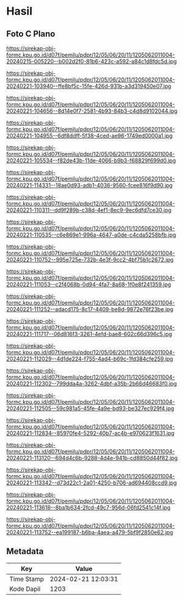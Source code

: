 # Hasil

## Foto C Plano

https://sirekap-obj-formc.kpu.go.id/d07f/pemilu/pdpr/12/05/06/20/11/1205062011004-20240215-005220--b002d2f0-81b6-423c-a592-a84c1d8fdc5d.jpg

https://sirekap-obj-formc.kpu.go.id/d07f/pemilu/pdpr/12/05/06/20/11/1205062011004-20240221-103940--ffe8bf5c-15fe-426d-931b-a3d319450e07.jpg

https://sirekap-obj-formc.kpu.go.id/d07f/pemilu/pdpr/12/05/06/20/11/1205062011004-20240221-104656--8d14e0f7-2581-4b93-84b3-c4d8d9102044.jpg

https://sirekap-obj-formc.kpu.go.id/d07f/pemilu/pdpr/12/05/06/20/11/1205062011004-20240221-104955--6df8ddff-5f38-4ced-ae96-1749ed0000a1.jpg

https://sirekap-obj-formc.kpu.go.id/d07f/pemilu/pdpr/12/05/06/20/11/1205062011004-20240221-105534--f82de43b-11de-4066-b9b3-f68829f699d0.jpg

https://sirekap-obj-formc.kpu.go.id/d07f/pemilu/pdpr/12/05/06/20/11/1205062011004-20240221-114331--18ae0d93-adb1-4036-9560-fcee816f9d90.jpg

https://sirekap-obj-formc.kpu.go.id/d07f/pemilu/pdpr/12/05/06/20/11/1205062011004-20240221-110311--dd9f289b-c38d-4ef1-8ec9-9ec6dfd7ce30.jpg

https://sirekap-obj-formc.kpu.go.id/d07f/pemilu/pdpr/12/05/06/20/11/1205062011004-20240221-110535--c6e869e1-996a-4647-a0de-c4cda5258bfb.jpg

https://sirekap-obj-formc.kpu.go.id/d07f/pemilu/pdpr/12/05/06/20/11/1205062011004-20240221-110752--995e725e-732b-4e3f-9cc2-4bf75b1c2672.jpg

https://sirekap-obj-formc.kpu.go.id/d07f/pemilu/pdpr/12/05/06/20/11/1205062011004-20240221-111053--c2f4068b-0d94-4fa7-8a68-1f0e8f241359.jpg

https://sirekap-obj-formc.kpu.go.id/d07f/pemilu/pdpr/12/05/06/20/11/1205062011004-20240221-111252--adacd175-8c17-4409-be8d-9872e76f23be.jpg

https://sirekap-obj-formc.kpu.go.id/d07f/pemilu/pdpr/12/05/06/20/11/1205062011004-20240221-111717--06d816f3-3261-4efd-bae8-602c66d396c5.jpg

https://sirekap-obj-formc.kpu.go.id/d07f/pemilu/pdpr/12/05/06/20/11/1205062011004-20240221-112029--4d1de224-f755-4ad4-b69c-1fd384cfe259.jpg

https://sirekap-obj-formc.kpu.go.id/d07f/pemilu/pdpr/12/05/06/20/11/1205062011004-20240221-112302--799dda4a-3262-4dbf-a35b-2b66d46683f0.jpg

https://sirekap-obj-formc.kpu.go.id/d07f/pemilu/pdpr/12/05/06/20/11/1205062011004-20240221-112505--59c981a5-45fe-4a9e-bd93-be327ec929f4.jpg

https://sirekap-obj-formc.kpu.go.id/d07f/pemilu/pdpr/12/05/06/20/11/1205062011004-20240221-112834--85970fe4-5292-40b7-ac4b-e970623f1631.jpg

https://sirekap-obj-formc.kpu.go.id/d07f/pemilu/pdpr/12/05/06/20/11/1205062011004-20240221-113120--694d4c6b-9288-4d4e-941b-cd8850d44f82.jpg

https://sirekap-obj-formc.kpu.go.id/d07f/pemilu/pdpr/12/05/06/20/11/1205062011004-20240221-113342--d73d22c1-2a01-4250-b706-ad694408ccd9.jpg

https://sirekap-obj-formc.kpu.go.id/d07f/pemilu/pdpr/12/05/06/20/11/1205062011004-20240221-113618--8ba1b634-2fcd-49c7-956d-06fd2541c14f.jpg

https://sirekap-obj-formc.kpu.go.id/d07f/pemilu/pdpr/12/05/06/20/11/1205062011004-20240221-113752--ea199187-b6ba-4aea-a479-5bf9f2850e62.jpg


## Metadata

| Key        | Value               |
| ---------- | ------------------- |
| Time Stamp | 2024-02-21 12:03:31 |
| Kode Dapil | 1203                |



